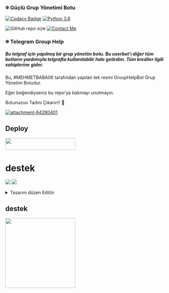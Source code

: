 
<h3>🔯 Güçlü Grup Yönetimi Botu </h3>

[![Codacy Badge](https://api.codacy.com/project/badge/Grade/f7c51539e67b483bb8d7749acca51d3a)](https://app.codacy.com/gh/TEAMDAISYXDEVS/DaisyX?utm_source=github.com&utm_medium=referral&utm_content=TEAMDAISYXDEVS/DaisyX&utm_campaign=Badge_Grade_Settings)
[![Python 3.6](https://img.shields.io/badge/Python-3.6%20or%20newer-blue.svg)](https://www.python.org/downloads/release/python-360/)

![GitHub repo size](https://img.shields.io/github/repo-size/TEAMDAISYXDEVS/DaisyX)
[![Contact Me](https://img.shields.io/badge/Telegram-Contact%20Me-informational)](https://t.me/lucifeermorningstar)

<h3>🔯 Telegram Group Help </h3>

<h5>Bu telgraf için yapılmış bir grup yönetim botu. Bu userbot'ı diğer tüm botların yardımıyla telgrafta kullanılabilir hale getirdim. Tüm krediler ilgili sahiplerine gider.</h5>

Bu, #MEHMETBABA06 tarafından yapılan tek resmi GroupHelpBot Grup Yönetim Botudur.

Eğer beğendiyseniz bu repo'ya bakmayı unutmayın.

Botunuzun Tadını Çıkarın!! 💝

<a href="https://ibb.co/C1S4nrM"><img src="https://i.ibb.co/C1S4nrM/attachment-64280401.png" alt="attachment-64280401" border="0"></a>

## Deploy
<a href="https://heroku.com/deploy?template=https://github.com/Mehmetbaba06/GRUBHELP"> <img src="https://img.shields.io/badge/Deploy%20To%20Heroku-red?style=for-the-badge&logo=heroku" width="220" height="38.45"/></a></p> 
 


# destek 
<a href="https://t.me/kanalefsanestar"><img src="https://img.shields.io/badge/Join-Telegram%20Owner-red.svg?logo=Telegram"></a>
<a href="https://t.me/sohbetskyfall"><img src="https://img.shields.io/badge/Join-Telegram%20Group-blue.svg?logo=telegram"></a>


<details>
<summary> Tasarım düzen Editör </summary>
<b>Kurucu (@Efsanestar) Sahip</b>
<b>RgKurucu (@Mehmett_12) Usta </b>
<b>Yardımcı (SKYFALL Polat) Başkan </b>
<b>Yardımcı (SKYFALL Tarık) Kurucu </b>
</details>



## destek
   <a href="https://t.me/Rgsohbet"><img src="https://img.shields.io/badge/Group%20Support%3F-yes-green?&style=flat-square?&logo=telegram" width=220px></a></p>
   
